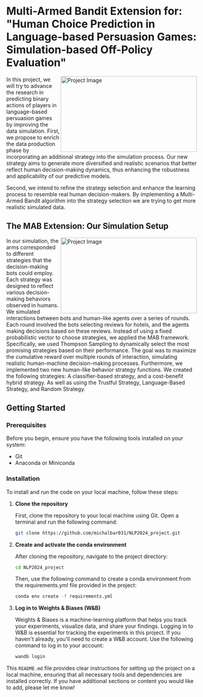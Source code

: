 # Multi-Armed Bandit Extension for: "Human Choice Prediction in Language-based Persuasion Games: Simulation-based Off-Policy Evaluation"
<img src="https://github.com/michalbar031/NLP2024_project/assets/81368958/31da3edc-32db-40b1-98cc-988b0f27b3ac" alt="Project Image" width="360" height="200" align="right">


In this project, we will try to advance the research in predicting binary actions of players in language-based persuasion games by improving the data simulation. First, we propose to enrich the data production phase by incorporating an additional strategy into the simulation process. Our new strategy aims to generate more diversified and realistic scenarios that better reflect human decision-making dynamics, thus enhancing the robustness and applicability of our predictive models.

Second, we intend to refine the strategy selection and enhance the learning process to resemble real human decision-makers. By implementing a Multi-Armed Bandit algorithm into the strategy selection we are trying to get more realistic simulated data.

## The MAB Extension: Our Simulation Setup
<img src="https://github.com/michalbar031/NLP2024_project/assets/81368958/0d3646e5-2506-49c6-831d-f0f6683dc38b" alt="Project Image" width="360" height="200" align="right">


In our simulation, the arms corresponded to different strategies that the decision-making bots could employ. Each strategy was designed to reflect various decision-making behaviors observed in humans. We simulated interactions between bots and human-like agents over a series of rounds. Each round involved the bots selecting reviews for hotels, and the agents making decisions based on these reviews. Instead of using a fixed probabilistic vector to choose strategies, we applied the MAB framework. Specifically, we used Thompson Sampling to dynamically select the most promising strategies based on their performance. The goal was to maximize the cumulative reward over multiple rounds of interaction, simulating realistic human-machine decision-making processes.
Furthermore, we implemented two new human-like behavior strategy functions. We created the following strategies: A classifier-based strategy, and a cost-benefit hybrid strategy. As well as using the Trustful Strategy, Language-Based Strategy, and Random Strategy. 


## Getting Started

### Prerequisites

Before you begin, ensure you have the following tools installed on your system:
- Git
- Anaconda or Miniconda

### Installation

To install and run the code on your local machine, follow these steps:

1. **Clone the repository**

   First, clone the repository to your local machine using Git. Open a terminal and run the following command:
   ```bash
   git clone https://github.com/michalbar031/NLP2024_project.git
    ```
2. **Create and activate the conda environment**

    After cloning the repository, navigate to the project directory:

    ```bash
    cd NLP2024_project
    ```

    Then, use the following command to create a conda environment from the requirements.yml file provided in the project:
    ```bash
    conda env create -f requirements.yml
    ```
3. **Log in to Weights & Biases (W&B)**

   Weights & Biases is a machine-learning platform that helps you track your experiments, visualize data, and share your findings. Logging in to W&B is essential for tracking the experiments in this project. If you haven't already, you'll need to create a W&B account. 
   Use the following command to log in to your account:
    ```bash
    wandb login
    ```


This `README.md` file provides clear instructions for setting up the project on a local machine, ensuring that all necessary tools and dependencies are installed correctly. If you have additional sections or content you would like to add, please let me know!
